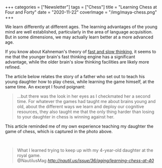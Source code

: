 +++
categories = ["Newsletter"]
tags = ["Chess"]
title = "Learning Chess at Four and Forty"
date = "2020-11-22"
coverImage = "/img/maya-chess.png"
+++

We learn differently at different ages. The learning advantages of the young mind are well established, particularly in the area of language acquisition. But in some dimensions, we may actually learn better at a more advanced age.

<!--more-->

If you know about Kahneman's theory of <a target="_blank" href="https://en.wikipedia.org/wiki/Thinking,_Fast_and_Slow">fast and slow thinking</a>, it seems to me that the younger brain's fast thinking engine has a significant advantage, while the older brain's slow thinking facilities are likely more refined.

The article below relates the story of a father who set out to teach his young daughter how to play chess, while learning the game himself, at the same time. An excerpt I found poignant:

> ...but there was the look in her eyes as I checkmated her a second time. For whatever the games had taught me about brains young and old, about the different ways we learn and deploy our cognitive resources, they also taught me that the only thing harder than losing to your daughter in chess is winning against her.

This article reminded me of my own experience teaching my daughter the game of chess, which is captured in the photo above.

<br>

<blockquote class="quoteback" darkmode="" data-title="Learning%20Chess%20at%2040" data-author="@NautilusMag" cite="http://nautil.us/issue/36/aging/learning-chess-at-40">
                      What I learned trying to keep up with my 4-year-old daughter at the royal game.
                      <footer>@NautilusMag <cite><a href="http://nautil.us/issue/36/aging/learning-chess-at-40">http://nautil.us/issue/36/aging/learning-chess-at-40</a></cite></footer>
                      </blockquote>
                      <script note="" src="https://cdn.jsdelivr.net/gh/Blogger-Peer-Review/quotebacks@1/quoteback.js"></script>
